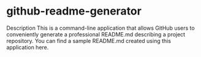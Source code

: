 # github-readme-generator
Description
This is a command-line application that allows GitHub users to conveniently generate a professional README.md describing a project repository. You can find a sample README.md created using this application here.
